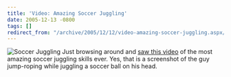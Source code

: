 ```yaml
---
title: 'Video: Amazing Soccer Juggling'
date: 2005-12-13 -0800
tags: []
redirect_from: "/archive/2005/12/12/video-amazing-soccer-juggling.aspx/"
---
```


![Soccer Juggling](https://haacked.com/images/JugglingSoccer.jpg) Just
browsing around and [saw this
video](http://www.ebaumsworld.com/mrwoo.html) of the most amazing soccer
juggling skills ever. Yes, that is a screenshot of the guy jump-roping
while juggling a soccer ball on his head.

